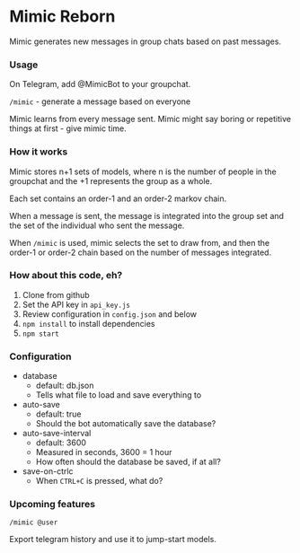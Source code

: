 # Mimic Reborn

Mimic generates new messages in group chats based on past messages.

### Usage

On Telegram, add @MimicBot to your groupchat.

`/mimic` - generate a message based on everyone

Mimic learns from every message sent. Mimic might say boring or repetitive things
at first - give mimic time.

### How it works

Mimic stores n+1 sets of models, where n is the number of people in the groupchat and
the +1 represents the group as a whole.

Each set contains an order-1 and an order-2 markov chain.

When a message is sent, the message is integrated into the group set and the set
of the individual who sent the message.

When `/mimic` is used, mimic selects the set to draw from, and then the order-1
or order-2 chain based on the number of messages integrated.

### How about this code, eh?

1. Clone from github
2. Set the API key in `api_key.js`
3. Review configuration in `config.json` and below
4. `npm install` to install dependencies
5. `npm start`

### Configuration

- database
	- default: db.json
	- Tells what file to load and save everything to
- auto-save
	- default: true
	- Should the bot automatically save the database?
- auto-save-interval
	- default: 3600
	- Measured in seconds, 3600 = 1 hour
	- How often should the database be saved, if at all?
- save-on-ctrlc
	- When `CTRL+C` is pressed, what do?

### Upcoming features

`/mimic @user`

Export telegram history and use it to jump-start models.
